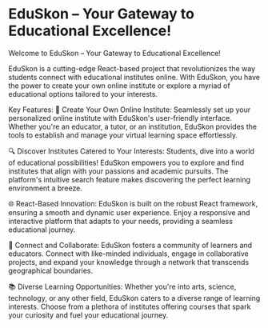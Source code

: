 # EduSkon – Your Gateway to Educational Excellence!
Welcome to EduSkon – Your Gateway to Educational Excellence!

EduSkon is a cutting-edge React-based project that revolutionizes the way students connect with educational institutes online. With EduSkon, you have the power to create your own online institute or explore a myriad of educational options tailored to your interests.

Key Features:
🚀 Create Your Own Online Institute:
Seamlessly set up your personalized online institute with EduSkon's user-friendly interface. Whether you're an educator, a tutor, or an institution, EduSkon provides the tools to establish and manage your virtual learning space effortlessly.

🔍 Discover Institutes Catered to Your Interests:
Students, dive into a world of educational possibilities! EduSkon empowers you to explore and find institutes that align with your passions and academic pursuits. The platform's intuitive search feature makes discovering the perfect learning environment a breeze.

🌐 React-Based Innovation:
EduSkon is built on the robust React framework, ensuring a smooth and dynamic user experience. Enjoy a responsive and interactive platform that adapts to your needs, providing a seamless educational journey.

🤝 Connect and Collaborate:
EduSkon fosters a community of learners and educators. Connect with like-minded individuals, engage in collaborative projects, and expand your knowledge through a network that transcends geographical boundaries.

📚 Diverse Learning Opportunities:
Whether you're into arts, science, technology, or any other field, EduSkon caters to a diverse range of learning interests. Choose from a plethora of institutes offering courses that spark your curiosity and fuel your educational journey.
